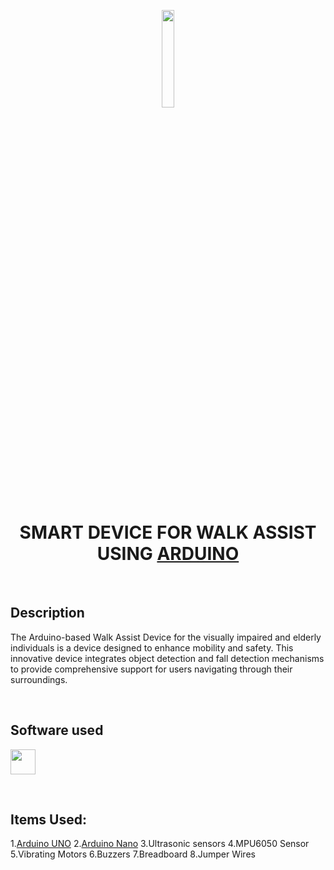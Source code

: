 
<div align="center">
  <p>
      <img width="20%" src="/arduino-icon.svg">
  </p>
  <h1 align="center">SMART DEVICE FOR WALK ASSIST USING  <a href="https://www.arduino.cc"> ARDUINO </a></h1>
</div>

<br>

## Description
The Arduino-based Walk Assist Device for the visually impaired and elderly individuals is a device designed to enhance mobility and safety. This innovative device integrates object detection and fall detection mechanisms to provide comprehensive support for users navigating through their surroundings.  

<br>

## Software used
 <a href="https://www.arduino.cc/en/software"><img src="/arduino-ide-logo.svg" width="40"></a>

<br>

## Items Used:
1.[Arduino UNO](https://store.arduino.cc/products/arduino-uno-rev3)
2.[Arduino Nano](https://store.arduino.cc/products/arduino-nano)
3.Ultrasonic sensors
4.MPU6050 Sensor
5.Vibrating Motors
6.Buzzers
7.Breadboard
8.Jumper Wires

<br>




